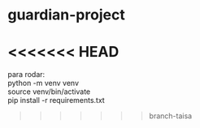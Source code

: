 # guardian-project
 
<<<<<<< HEAD
=======
para rodar:<br>
python -m venv venv<br>
source venv/bin/activate<br>
pip install -r requirements.txt<br>
>>>>>>> branch-taisa
